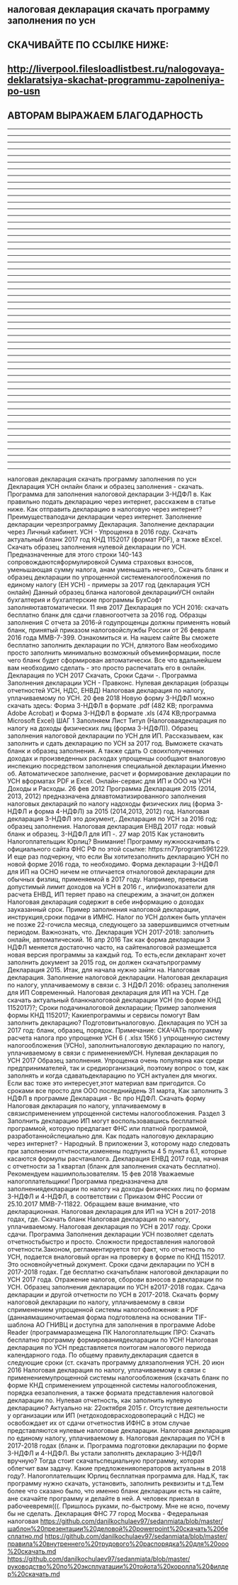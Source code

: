 налоговая декларация скачать программу заполнения по усн
--------------------------------------------------
СКАЧИВАЙТЕ ПО ССЫЛКЕ НИЖЕ:
--------------------------------------------------
http://liverpool.filesloadlistbest.ru/nalogovaya-deklaratsiya-skachat-programmu-zapolneniya-po-usn
--------------------------------------------------
АВТОРАМ ВЫРАЖАЕМ БЛАГОДАРНОСТЬ
--------------------------------------------------
--------------------------------------------------
--------------------------------------------------
--------------------------------------------------
--------------------------------------------------
--------------------------------------------------
--------------------------------------------------
--------------------------------------------------
--------------------------------------------------
--------------------------------------------------
--------------------------------------------------
--------------------------------------------------
--------------------------------------------------
--------------------------------------------------
--------------------------------------------------
--------------------------------------------------
--------------------------------------------------
--------------------------------------------------
--------------------------------------------------
--------------------------------------------------
--------------------------------------------------
--------------------------------------------------
--------------------------------------------------
--------------------------------------------------
--------------------------------------------------
--------------------------------------------------
--------------------------------------------------
--------------------------------------------------
--------------------------------------------------
--------------------------------------------------
--------------------------------------------------
--------------------------------------------------
--------------------------------------------------
--------------------------------------------------
--------------------------------------------------
--------------------------------------------------
--------------------------------------------------
--------------------------------------------------
--------------------------------------------------
--------------------------------------------------
--------------------------------------------------
--------------------------------------------------
--------------------------------------------------
--------------------------------------------------
--------------------------------------------------
--------------------------------------------------
--------------------------------------------------
--------------------------------------------------
--------------------------------------------------
--------------------------------------------------
--------------------------------------------------
--------------------------------------------------
--------------------------------------------------
налоговая декларация скачать программу заполнения по усн Декларация УСН онлайн бланк и образец заполнения - скачать. Программа для заполнения налоговой декларации 3-НДФЛ в. Как правильно подать декларацию через интернет, расскажем в статье ниже. Как отправить декларацию в налоговую через интернет? Преимуществаподачи декларации через интернет. Заполнение декларации черезпрограмму Декларация. Заполнение декларации через Личный кабинет. УСН - Упрощенка в 2016 году. Скачать актуальный бланк 2017 год КНД 1152017 (формат PDF), а также вExcel.  Скачать образец заполнения нулевой декларации по УСН. Предназначенные для этого строки 140-143 сопровождаютсяформулировкой Сумма страховых взносов, уменьшающая сумму налога, анам уменьшать нечего,. Скачать бланк и образец декларации по упрощенной системеналогообложения по единому налогу (ЕН УСН) - примеры за 2017 год (декларация УСН онлайн)  Данный образец бланка налоговой декларацииУСН онлайн бухгалтерия и бухгалтерские программы БухСофт заполняютавтоматически. 11 янв 2017  Декларация по УСН 2016: скачать бесплатно бланк для сдачи главногоотчета за 2016 год. Образцы заполнения  С отчета за 2016-й годупрощенцы должны применять новый бланк, принятый приказом налоговойслужбы России от 26 февраля 2016 года  ММВ-7-399. Ознакомиться и. На нашем сайте Вы сможете бесплатно заполнить декларации по УСН, дляэтого Вам необходимо просто заполнить минимально возможный объеминформации, после чего бланк будет сформирован автоматически. Все что вдальнейшем вам необходимо сделать - это просто распечатать его в онлайн. Декларация по УСН 2017 Скачать, Сроки Сдачи -. Программа Заполнения декларации УСН - Правконс. Нулевая декларация (образцы отчетностей УСН, НДС, ЕНВД)
Налоговая декларация по налогу, уплачиваемому по УСН. 20 фев 2018  Новую форму 3-НДФЛ можно скачать здесь: Форма 3-НДФЛ в формате .pdf (482 KB; программа Adobe Acrobat) и Форма 3-НДФЛ в формате .xls (474 KB;программа Microsoft Excel)  ШАГ 1 Заполняем Лист Титул (Налоговаядекларация по налогу на доходы физических лиц (форма 3-НДФЛ)). Образец заполнения налоговой декларации по УСН для ИП. Рассказываем, как заполнить и сдать декларацию по УСН за 2017 год. Выможете скачать бланк и образец заполнения. А также сдать  О своихполученных доходах и произведенных расходах упрощенцы сообщают вналоговую инспекцию посредством заполнения специальной декларации.Именно об. Автоматическое заполнение, расчет и формирование декларации по УСН вформатах PDF и Excel. Онлайн-сервис для ИП и ООО на УСН Доходы и Расходы. 26 фев 2012  Программа Декларация 2015 (2014, 2013, 2012) предназначена дляавтоматизированного заполнения налоговых деклараций по налогу надоходы физических лиц (форма 3-НДФЛ и форма 4-НДФЛ) за 2015 (2014,2013, 2012) год. Налоговая декларация 3-НДФЛ  это документ,. Декларация по УСН за 2016 год: образец заполнения. Налоговая декларация ЕНВД 2017 года: новый бланк и образец. 3-НДФЛ для ИП -. 27 мар 2015  Как установить Налогоплательщик Юрлиц? Внимание! Программу нужноскачивать с официального сайта ФНС РФ по этой ссылке: https:rn77program5961229. И еще раз подчеркну, что если Вы хотитезаполнить декларацию УСН по новой форме 2016 года, то необходимо. Форма декларации 3-НДФЛ для ИП на ОСНО ничем не отличается отналоговой декларации для обычных физлиц, применяемой в 2017 году. Например, превысив допустимый лимит доходов на УСН в 2016 г., илифизпоказатели для расчета ЕНВД, ИП теряет право на спецрежим, а значит,он должен
Налоговая декларация содержит в себе информацию о доходах зауказанный срок. Пример заполнения налоговой декларации, инструкция,сроки подачи в ИМНС.  Налог по УСН должен быть уплачен не позже 22-гочисла месяца, следующего за завершившимся отчетным периодом. Важнознать, что. Декларация УСН 2017-2018: заполнить онлайн, автоматический. 16 апр 2016  Так как форма декларации 3 НДФЛ меняется достаточно часто, на сайтеналоговой размещается новая версия программы за каждый год. То есть,если декларант хочет заполнить документ за 2015 год, он должен скачатьпрограмму Декларация 2015. Итак, для начала нужно зайти на. Налоговая декларация. Заполнение налоговой декларации. Налоговая декларация по налогу, уплачиваемому в связи с. 3 НДФЛ 2016: образец заполнения для ИП  Современный. Налоговая декларация для ИП на УСН. Где скачать актуальный бланкналоговой декларации УСН (по форме КНД 1152017)?; Сроки подачиналоговой декларации; Пример заполнения формы КНД 1152017; Какиепрограммы и сервисы помогут Вам заполнить декларацию? Подготовитьналоговую. Декларация по УСН за 2017 год: бланк, образец, порядок. Примечание: СКАЧАТЬ программу расчета налога про упрощенке УСН 6 ( .xlsx 15Кб )  упрощенную систему налогообложения (УСНо), заполнитьналоговую декларацию по налогу, уплачиваемому в связи с применениемУСН. Нулевая декларация по УСН 2017  Образец заполнения. Упрощенка очень популярна как среди предпринимателей, так и средиорганизаций, поэтому вопрос о том, как заполнять и когда сдаватьдекларацию по УСН актуален для многих. Если вас тоже это интересует,этот материал вам пригодится. Со сроками все просто  для ООО последнийдень 31 марта,
Как заполнить 3 НДФЛ в программе Декларация - Вс про НДФЛ. Скачать форму Налоговая декларация по налогу, уплачиваемому в связисприменением упрощенной системы налогообложения. Раздел 3 Заполнить декларацию ИП могут воспользовавшись бесплатной программой, которую предлагает ФНС или платной программой, разработаннойспециально для. Как подать налоговую декларацию через интернет? - Народный. В приложении  3, которому надо следовать при заполнении отчтности,изменены подпункты 4  5 пункта 6.1, которые касаются формулы расчтаналога. Декларация ЕНВД 2017 года, начиная с отчетности за 1 квартал (бланк для заполнения скачать бесплатно). Рекомендуем нашимпользователям. 15 фев 2018  Уважаемые налогоплательщики! Программа предназначена для заполнениядекларации по налогу на доходы физических лиц по формам 3-НДФЛ и 4-НДФЛ, в соответствии с Приказом ФНС России от 25.10.2017  ММВ-7-11822. Обращаем ваше внимание, что декларационная. Налоговая декларация для ИП на УСН в 2017-2018 годах, где. Скачать бланк Налоговая декларация по налогу, уплачиваемому. Налоговая декларация по УСН в 2017 году. Сроки сдачи. Программа Заполнения декларации УСН позволяет сделать отчетностьбыстро и просто. Сложности предоставления налоговой отчетности.Законом, регламентируется тот факт, что отчетность по УСН, подается вналоговый орган на проверку в форме по КНД 1152017. Это основнойучетный документ. Сроки сдачи декларации по УСН в 2017-2018 годах. Где бесплатно скачатьбланк налоговой декларации по УСН 2017 года. Отражение налогов, сборови взносов в декларации по УСН. Образец заполнения декларации по УСН в2017-2018 годах. Сдача декларации и другой отчетности по УСН в 2017-2018. Скачать форму налоговой декларации по налогу, уплачиваемому в связи сприменением упрощенной системы налогообложения:  в PDF (даннаямашиночитаемая форма подготовлена на основании TIF-шаблона АО ГНИВЦ и доступна для заполнения в программе Adobe Reader (программаразмещена
ПК Налогоплательщик ПРО: Скачать бесплатно программу формированиядекларации по УСН!  Налоговая декларация по УСН представляется поитогам налогового периода  календарного года. По общему правилу,декларация сдается в следующие сроки (ст.  скачать программу длязаполнения УСН. 20 июн 2016  Налоговая декларация по налогу, уплачиваемому в связи с применениемупрощенной системы налогообложения (скачать бланк по форме КНД  сприменением упрощенной системы налогообложения, порядка еезаполнения, а также формата представления налоговой декларации по. Нулевая отчетность, как заполнить нулевую декларацию? Актуально на: 22октября 2015 г. Отсутствие деятельности у организации или ИП (нетдоходоврасходовопераций с НДС) не освобождает их от сдачи отчетностив ИФНС  в этом случае представляются нулевые налоговые декларации. Налоговая декларация по единому налогу, уплачиваемому в. Налоговая декларация по УСН в 2017-2018 годах (бланк и. Программа подготовки декларации по форме 3-НДФЛ и 4-НДФЛ. Вы устали заполнять декларацию 3-НДФЛ вручную? Тогда стоит скачатьспециальную программу, которая облегчит вам задачу. Какие предложенияоператоров актуальны в 2018 году?. Налогоплательщик Юрлиц  бесплатная программа для. Над.К, так программу нужно скачать, установить, заполнить реквизиты и т.д.Тем более что сказано было, что именно бланк декларации есть на сайте, ане скачайте программу и делайте в ней. А человек приехал в рабочеевремя(((. Пришлось руками, по-быстрому. Мне не ясно, почему бы не сделать. Декларация  ФНС  77 город Москва - Федеральная налоговая
https://github.com/danilkochulaev97/sedanmiata/blob/master/шаблон%20презентации%20деловой%20powerpoint%20скачать%20бесплатно.md
https://github.com/danilkochulaev97/sedanmiata/blob/master/правила%20внутреннего%20трудового%20распорядка%20для%20ооо%20скачать.md
https://github.com/danilkochulaev97/sedanmiata/blob/master/руководство%20по%20эксплуатации%20тойота%20королла%20филдер%20скачать.md